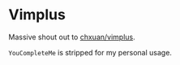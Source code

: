 # Vimplus

Massive shout out to [chxuan/vimplus](https://github.com/chxuan/vimplus).

`YouCompleteMe` is stripped for my personal usage. 

